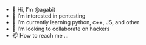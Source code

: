 - 👋 Hi, I’m @agabit
- 👀 I’m interested in pentesting
- 🌱 I’m currently learning python, c++, JS, and other
- 💞️ I’m looking to collaborate on hackers
- 📫 How to reach me ...

<!---
agabit/agabit is a ✨ special ✨ repository because its `README.md` (this file) appears on your GitHub profile.
You can click the Preview link to take a look at your changes.
--->
